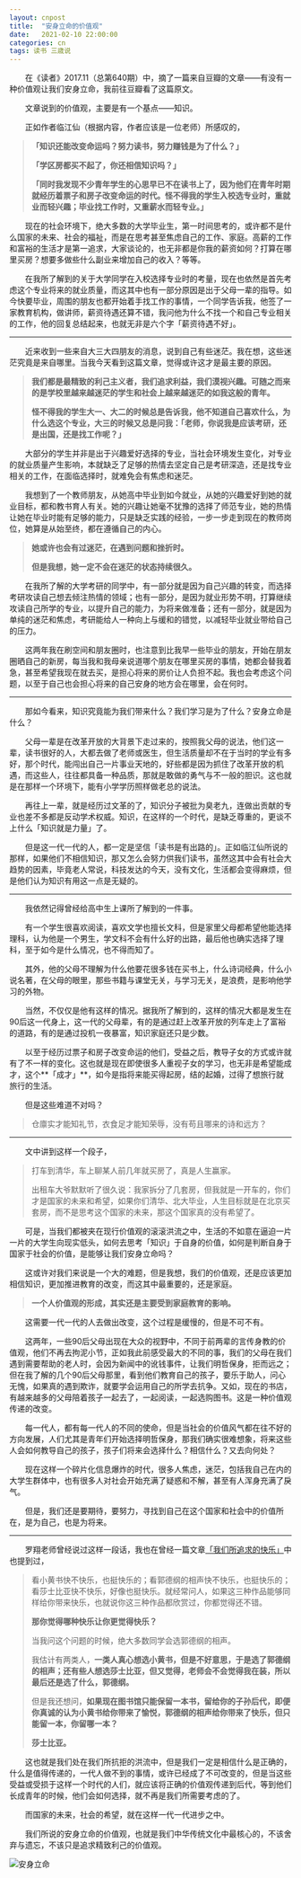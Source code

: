 ```yaml
---
layout: cnpost
title:  "安身立命的价值观"
date:   2021-02-10 22:00:00
categories: cn
tags: 读书 三歳说
---
```



&emsp;&emsp;在《读者》2017.11（总第640期）中，摘了一篇来自豆瓣的文章——有没有一种价值观让我们安身立命，我前往豆瓣看了这篇原文。

&emsp;&emsp;文章说到的价值观，主要是有一个基点——知识。

&emsp;&emsp;正如作者临江仙（根据内容，作者应该是一位老师）所感叹的，

> **「知识还能改变命运吗？努力读书，努力赚钱是为了什么？」**
>
> **「学区房都买不起了，你还相信知识吗？」**
>
> **「同时我发现不少青年学生的心思早已不在读书上了，因为他们在青年时期就经历着票子和房子改变命运的时代。怪不得我的学生入校选专业时，重就业而轻兴趣；毕业找工作时，又重薪水而轻专业。」**

&emsp;&emsp;现在的社会环境下，绝大多数的大学毕业生，第一时间思考的，或许都不是什么国家的未来、社会的福祉，而是在思考甚至焦虑自己的工作、家庭。高薪的工作和富裕的生活才是第一追求，大家谈论的，也无非都是你我的薪资如何？打算在哪里买房？想要多做些什么副业来增加自己的收入？等等。

&emsp;&emsp;在我所了解到的关于大学同学在入校选择专业时的考量，现在也依然是首先考虑这个专业将来的就业质量，而这其中也有一部分原因是出于父母一辈的指导。如今快要毕业，周围的朋友也都开始着手找工作的事情，一个同学告诉我，他签了一家教育机构，做讲师，薪资待遇还算不错，我问他为什么不找一个和自己专业相关的工作，他的回复总结起来，也就无非是六个字「薪资待遇不好」。

----------

&emsp;&emsp;近来收到一些来自大三大四朋友的消息，说到自己有些迷茫。我在想，这些迷茫究竟是来自哪里。当我今天看到这篇文章，觉得或许这才是最主要的原因。

> **我们都是最精致的利己主义者，我们追求利益，我们漠视兴趣。可随之而来的是学校里越来越迷茫的学生和社会上越来越迷茫的如我这般的青年。**
>
> **怪不得我的学生大一、大二的时候总是告诉我，他不知道自己喜欢什么，为什么选这个专业，大三的时候又总是问我：「老师，你说我是应该考研，还是出国，还是找工作呢？」**

&emsp;&emsp;大部分的学生并非是出于兴趣爱好选择的专业，当社会环境发生变化，对专业的就业质量产生影响，本就缺乏了足够的热情去坚定自己是考研深造，还是找专业相关的工作，在面临选择时，就难免会有焦虑和迷茫。

&emsp;&emsp;我想到了一个教师朋友，从她高中毕业到如今就业，从她的兴趣爱好到她的就业目标，都和教书育人有关。她的兴趣让她毫不犹豫的选择了师范专业，她的热情让她在毕业时能有足够的能力，只是缺乏实践的经验，一步一步走到现在的教师岗位，她算是从始至终，都在遵循自己的内心。

> **她或许也会有过迷茫，在遇到问题和挫折时。**
>
> **但是我想，她一定不会在迷茫的状态持续很久。**

&emsp;&emsp;在我所了解的大学考研的同学中，有一部分就是因为自己兴趣的转变，而选择考研攻读自己想去倾注热情的领域；也有一部分，是因为就业形势不明，打算继续攻读自己所学的专业，以提升自己的能力，为将来做准备；还有一部分，就是因为单纯的迷茫和焦虑，考研能给人一种向上与缓和的错觉，以减轻毕业就业带给自己的压力。

&emsp;&emsp;这两年我在刷空间和朋友圈时，也注意到比我早一些毕业的朋友，开始在朋友圈晒自己的新房，每当我和我母亲说道哪个朋友在哪里买房的事情，她都会替我着急，甚至希望我现在就去买，是担心将来的房价让人负担不起。我也会考虑这个问题，以至于自己也会担心将来的自己安身的地方会在哪里，会在何时。

---------

&emsp;&emsp;那如今看来，知识究竟能为我们带来什么？我们学习是为了什么？安身立命是什么？

&emsp;&emsp;父母一辈是在改革开放的大背景下走过来的，按照我父母的说法，他们这一辈，读书很好的人，大都去做了老师或医生，但生活质量却不在于当时的学业有多好，那个时代，能闯出自己一片事业天地的，好些都是因为抓住了改革开放的机遇，而这些人，往往都具备一种品质，那就是敢做的勇气与不一般的胆识。这也就是在那样一个环境下，能有小学学历照样做老总的说法。

&emsp;&emsp;再往上一辈，就是经历过文革的了，知识分子被批为臭老九，连做出贡献的专业也差不多都是反动学术权威。知识，在这样的一个时代，是缺乏尊重的，更谈不上什么「知识就是力量」了。

&emsp;&emsp;但是这一代一代的人，都一定是坚信「读书是有出路的」。正如临江仙所说的那样，如果他们不相信知识，那又怎么会努力供我们读书，虽然这其中会有社会大趋势的因素，毕竟老人常说，科技发达的今天，没有文化，生活都会变得麻烦，但是他们认为知识有用这一点是无疑的。

---------

&emsp;&emsp;我依然记得曾经给高中生上课所了解到的一件事。

&emsp;&emsp;有一个学生很喜欢阅读，喜欢文学也擅长文科，但是家里父母都希望他能选择理科，认为他是一个男生，学文科不会有什么好的出路，最后他也确实选择了理科，至于如今是什么情况，也不得而知了。

&emsp;&emsp;其外，他的父母不理解为什么他要花很多钱在买书上，什么诗词经典，什么小说名著，在父母的眼里，那些书籍与课堂无关，与学习无关，是浪费，是影响他学习的外物。

&emsp;&emsp;当然，不仅仅是他有这样的情况。据我所了解到的，这样的情况大都是发生在90后这一代身上，这一代的父母辈，有的是通过赶上改革开放的列车走上了富裕的道路，有的是通过投机一夜暴富，知识家庭还只是少数。

&emsp;&emsp;以至于经历过票子和房子改变命运的他们，受益之后，教导子女的方式或许就有了不一样的变化。这也就是现在即使很多人重视子女的学习，也无非是希望能成才，这个**「成才」**，如今是指将来能买得起房，结的起婚，过得了想旅行就旅行的生活。

&emsp;&emsp;但是这些难道不对吗？

> 仓廪实才能知礼节，衣食足才能知荣辱，没有苟且哪来的诗和远方？

---------

&emsp;&emsp;文中讲到这样一个段子，

> 打车到清华，车上聊某人前几年就买房了，真是人生赢家。
>
> 出租车大爷默默听了很久说：我家拆分了几套房，但我就是一开车的，你们才是国家的未来和希望，如果你们清华、北大毕业，人生目标就是在北京买套房，而不是思考这个国家的未来，那这个国家真的没有希望了。

&emsp;&emsp;可是，当我们都被夹在现行价值观的滚滚洪流之中，生活的不如意在逼迫一片一片的大学生向现实低头，如何去思考「知识」于自身的价值，如何是判断自身于国家于社会的价值，是能够让我们安身立命吗？

&emsp;&emsp;这或许对我们来说是一个大的难题，但是我想，我们的价值观，还是应该更加相信知识，更加推进教育的改变，而这其中最重要的，还是家庭。

> **一个人价值观的形成，其实还是主要受到家庭教育的影响。**

&emsp;&emsp;这需要一代一代的人去做出改变，这个过程是缓慢的，但是不可不有。

&emsp;&emsp;这两年，一些90后父母出现在大众的视野中，不同于前两辈的言传身教的价值观，他们不再去拘泥小节，正如我此前感受最大的不同的事，我们的父母在我们遇到需要帮助的老人时，会因为新闻中的讹钱事件，让我们明哲保身，拒而远之；但在我了解的几个90后父母那里，看到他们教育自己的孩子，要乐于助人，问心无愧，如果真的遇到欺诈，就要学会运用自己的所学去抗争。又如，现在的书店，有越来越多的父母陪着孩子一起去了，一起阅读，一起选购图书。这是一种价值观传递的改变。

&emsp;&emsp;每一代人，都有每一代人的不同的使命，但是当社会的价值风气都在往不好的方向发展，人们尤其是青年们开始选择明哲保身，那我们确实很难想象，将来这些人会如何教导自己的孩子，孩子们将来会选择什么？相信什么？又去向何处？

&emsp;&emsp;现在这样一个碎片化信息爆炸的时代，很多人焦虑，迷茫，包括我自己在内的大学生群体中，也有很多人对社会开始充满了疑惑和不解，甚至有人浑身充满了戾气。

&emsp;&emsp;但是，我们还是要期待，要努力，寻找到自己在这个国家和社会中的价值所在，是为自己，也是为将来。

---

&emsp;&emsp;罗翔老师曾经说过这样一段话，我也在曾经一篇文章[「我们所追求的快乐」](https://buyivi.xyz/2020/04/28/wo-men-suo-zhui-qiu-de/)中也提到过，

> 看小黄书快不快乐，也挺快乐的；看郭德纲的相声快不快乐，也挺快乐的；看莎士比亚快不快乐，好像也挺快乐。就经常问人，如果这三种作品能够同样给你带来快乐，也就说你这三种作品都欣赏过，你都觉得还不错。
>
> **那你觉得哪种快乐让你更觉得快乐？**
>
> 当我问这个问题的时候，绝大多数同学会选郭德纲的相声。
>
> 我估计有两类人，**一类人真心想选小黄书，但是不好意思，于是选了郭德纲的相声；还有些人想选莎士比亚，但又觉得，老师会不会觉得我在装，所以最后还是选了什么，郭德纲。**
>
> 但是我还想问，**如果现在图书馆只能保留一本书，留给你的子孙后代，即便你真诚的认为小黄书给你带来了愉悦，郭德纲的相声给你带来了快乐，但只能留一本，你留哪一本？**
>
> **莎士比亚。**

&emsp;&emsp;这也就是我们处在我们所抗拒的洪流中，但是我们一定是相信什么是正确的，什么是值得传递的，一代人做不到的事情，或许已经成了不可改变的，但是当这些受益或受损于这样一个时代的人们，就应该将正确的价值观传递到后代，等到他们长成青年的时候，他们会如何选择，就不再是我们所需要考虑的了。

&emsp;&emsp;而国家的未来，社会的希望，就在这样一代一代进步之中。

&emsp;&emsp;我们所说的安身立命的价值观，也就是我们中华传统文化中最核心的，不该舍弃与遗忘，不该只是追求精致利己的价值观。

![安身立命](https://imglf3.lf127.net/img/N1ZVNXBuaTNneUh2cTkxR0pqMDl4TGlrQU9Id0JVVWZCems0UTNEZS9sd3g5TEVLOG9PRERBPT0.png?imageView&thumbnail=1680x0&quality=96&stripmeta=0)